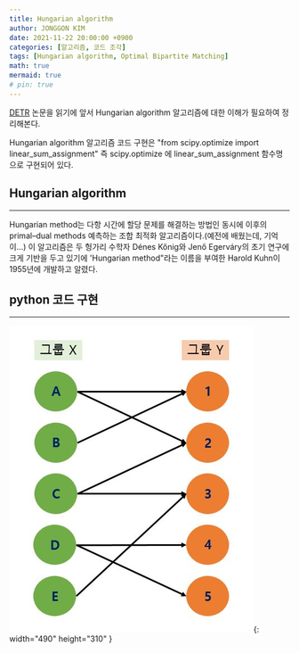 ```yaml
---
title: Hungarian algorithm
author: JONGGON KIM
date: 2021-11-22 20:00:00 +0900
categories: [알고리즘, 코드 조각]
tags: [Hungarian algorithm, Optimal Bipartite Matching]
math: true
mermaid: true
# pin: true
---
```


[DETR](https://arxiv.org/abs/2005.12872) 논문을 읽기에 앞서 Hungarian algorithm 알고리즘에 대한 이해가 필요하여 정리해본다.

Hungarian algorithm 알고리즘 코드 구현은 "from scipy.optimize import linear_sum_assignment" 즉  scipy.optimize 에 linear_sum_assignment 함수명으로 구현되어 있다.

## Hungarian algorithm
---

Hungarian method는 다항 시간에 할당 문제를 해결하는 방법인 동시에  이후의 primal–dual methods 예측하는 조합 최적화 알고리즘이다.(예전에 배웠는데, 기억이...) 이 알고리즘은 두 헝가리 수학자 Dénes Kőnig와 Jenő Egerváry의 초기 연구에 크게 기반을 두고 있기에 'Hungarian method"라는 이름을 부여한 Harold Kuhn이 1955년에 개발하고 알렸다.

## python 코드 구현 
---
![Desktop View](https://github.com/DeepFocuser/DeepFocuser.github.io/blob/gh-pages/post/BipartiteGraph/BG.JPG?raw=true){: width="490" height="310" }

```python
```
